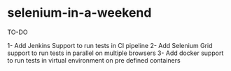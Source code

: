 # selenium-in-a-weekend

TO-DO

1- Add Jenkins Support to run tests in CI pipeline
2- Add Selenium Grid support to run tests in parallel on multiple browsers
3- Add docker support to run tests in virtual environment on pre defined containers
